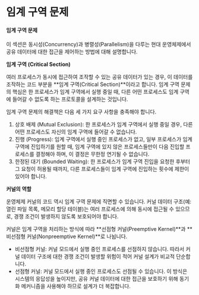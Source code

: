 # 임계 구역 문제

#### 임계 구역 문제

이 섹션은 동시성(Concurrency)과 병렬성(Parallelism)을 다루는 현대 운영체제에서 공유 데이터에 대한 접근을 제어하는 방법에 대해 설명합니다.

**임계 구역 (Critical Section)**

여러 프로세스가 동시에 접근하여 조작할 수 있는 공유 데이터가 있는 경우, 이 데이터를 조작하는 코드 부분을 \*\*임계 구역(Critical Section)\*\*이라고 합니다. 임계 구역 문제의 핵심은 한 프로세스가 임계 구역에서 실행 중일 때, 다른 어떤 프로세스도 임계 구역에 들어갈 수 없도록 하는 프로토콜을 설계하는 것입니다.

임계 구역 문제의 해결책은 다음 세 가지 요구 사항을 충족해야 합니다.

1. 상호 배제 (Mutual Exclusion): 한 프로세스가 임계 구역에서 실행 중일 경우, 다른 어떤 프로세스도 자신의 임계 구역에 들어갈 수 없습니다.
2. 진행 (Progress): 임계 구역에서 실행 중인 프로세스가 없고, 일부 프로세스가 임계 구역에 진입하기를 원할 때, 임계 구역에 있지 않은 프로세스들만이 다음 진입할 프로세스를 결정해야 하며, 이 결정은 무한정 연기될 수 없습니다.
3. 한정된 대기 (Bounded Waiting): 한 프로세스가 임계 구역 진입을 요청한 후부터 그 요청이 허용될 때까지, 다른 프로세스들이 임계 구역에 진입하는 횟수에 제한이 있어야 합니다.

**커널의 역할**

운영체제 커널의 코드 역시 임계 구역 문제에 직면할 수 있습니다. 커널 데이터 구조(예: 열린 파일 목록, 메모리 할당 테이블)는 여러 프로세스에 의해 동시에 접근될 수 있으므로, 경쟁 조건이 발생하지 않도록 보호되어야 합니다.

커널은 임계 구역을 처리하는 방식에 따라 \*\*선점형 커널(Preemptive Kernel)\*\*과 \*\*비선점형 커널(Nonpreemptive Kernel)\*\*로 나뉩니다.

* 비선점형 커널: 커널 모드에서 실행 중인 프로세스를 선점하지 않습니다. 따라서 커널 데이터 구조에 대한 경쟁 조건이 발생할 위험이 적어 커널 설계가 비교적 단순합니다.
* 선점형 커널: 커널 모드에서 실행 중인 프로세스도 선점될 수 있습니다. 이 방식은 시스템의 응답성을 높이지만, 공유 커널 데이터에 대한 접근을 보호하기 위해 동기화 메커니즘을 사용해야 하므로 설계가 더 복잡합니다.

